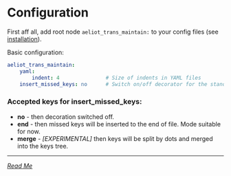 # Configuration

First aff all, add root node `aeliot_trans_maintain:` to your config files (see [installation](installation.md)).

Basic configuration:
```yaml
aeliot_trans_maintain:
    yaml:
        indent: 4               # Size of indents in YAML files
    insert_missed_keys: no      # Switch on/off decorator for the standard translator and define mode of inserting missed keys
```

### Accepted keys for insert_missed_keys:
- **no** - then decoration switched off.
- **end** - then missed keys will be inserted to the end of file. Mode suitable for now.
- **merge** - *[EXPERIMENTAL]* then keys will be split by dots and merged into the keys tree.  

---
*[Read Me](../README.md)*
